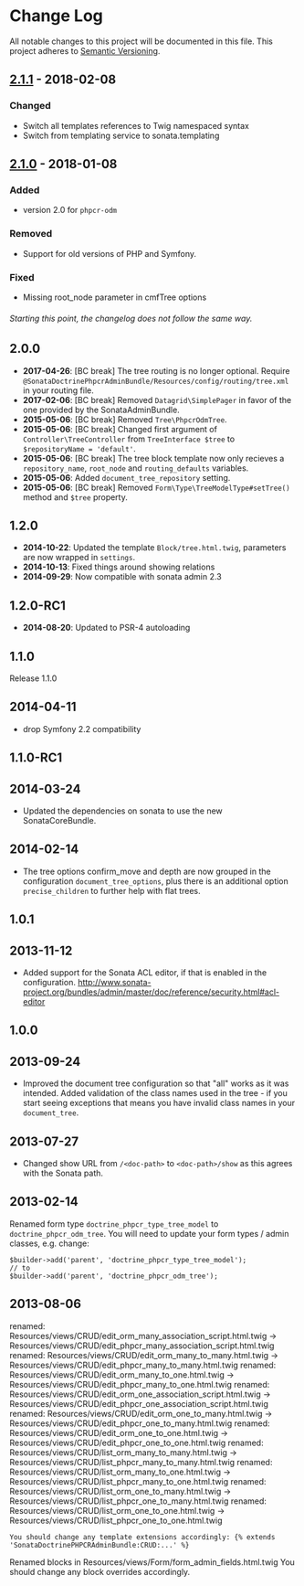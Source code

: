 # Change Log
All notable changes to this project will be documented in this file.
This project adheres to [Semantic Versioning](http://semver.org/).

## [2.1.1](https://github.com/sonata-project/SonataDoctrinePhpcrAdminBundle/compare/2.1.0...2.1.1) - 2018-02-08
### Changed
- Switch all templates references to Twig namespaced syntax
- Switch from templating service to sonata.templating

## [2.1.0](https://github.com/sonata-project/SonataDoctrinePhpcrAdminBundle/compare/2.0.0...2.1.0) - 2018-01-08
### Added
- version 2.0 for `phpcr-odm`

### Removed
- Support for old versions of PHP and Symfony.

### Fixed
- Missing root_node parameter in cmfTree options

###### Starting this point, the changelog does not follow the same way.

2.0.0
-----

* **2017-04-26**: [BC break] The tree routing is no longer optional. Require `@SonataDoctrinePhpcrAdminBundle/Resources/config/routing/tree.xml` in your routing file.
* **2017-02-06**: [BC break] Removed `Datagrid\SimplePager` in favor of the one provided by the SonataAdminBundle.
* **2015-05-06**: [BC break] Removed `Tree\PhpcrOdmTree`.
* **2015-05-06**: [BC break] Changed first argument of `Controller\TreeController` from `TreeInterface $tree` to `$repositoryName = 'default'`.
* **2015-05-06**: [BC break] The tree block template now only recieves a `repository_name`, `root_node` and `routing_defaults` variables.
* **2015-05-06**: Added `document_tree_repository` setting.
* **2015-05-06**: [BC break] Removed `Form\Type\TreeModelType#setTree()` method and `$tree` property.

1.2.0
-----

* **2014-10-22**: Updated the template `Block/tree.html.twig`, parameters are now wrapped in `settings`.
* **2014-10-13**: Fixed things around showing relations
* **2014-09-29**: Now compatible with sonata admin 2.3

1.2.0-RC1
---------

* **2014-08-20**: Updated to PSR-4 autoloading

1.1.0
---------

Release 1.1.0

2014-04-11
----------

- drop Symfony 2.2 compatibility

1.1.0-RC1
---------

2014-03-24
----------

- Updated the dependencies on sonata to use the new SonataCoreBundle.

2014-02-14
----------

- The tree options confirm_move and depth are now grouped in the configuration
  `document_tree_options`, plus there is an additional option
  `precise_children` to further help with flat trees.

1.0.1
-----

2013-11-12
----------

- Added support for the Sonata ACL editor, if that is enabled in the configuration.
  http://www.sonata-project.org/bundles/admin/master/doc/reference/security.html#acl-editor

1.0.0
-----

2013-09-24
----------

- Improved the document tree configuration so that "all" works as it was intended.
  Added validation of the class names used in the tree - if you start seeing
  exceptions that means you have invalid class names in your `document_tree`.

2013-07-27
----------

- Changed show URL from `/<doc-path>` to `<doc-path>/show` as this agrees with the Sonata path.

2013-02-14
----------

Renamed form type `doctrine_phpcr_type_tree_model` to `doctrine_phpcr_odm_tree`. You will need to update your form types / admin classes, e.g. change:

    $builder->add('parent', 'doctrine_phpcr_type_tree_model');
    // to
    $builder->add('parent', 'doctrine_phpcr_odm_tree');

2013-08-06
----------

renamed:    Resources/views/CRUD/edit_orm_many_association_script.html.twig     ->   Resources/views/CRUD/edit_phpcr_many_association_script.html.twig
renamed:    Resources/views/CRUD/edit_orm_many_to_many.html.twig                ->   Resources/views/CRUD/edit_phpcr_many_to_many.html.twig
renamed:    Resources/views/CRUD/edit_orm_many_to_one.html.twig                 ->   Resources/views/CRUD/edit_phpcr_many_to_one.html.twig
renamed:    Resources/views/CRUD/edit_orm_one_association_script.html.twig      ->   Resources/views/CRUD/edit_phpcr_one_association_script.html.twig
renamed:    Resources/views/CRUD/edit_orm_one_to_many.html.twig                 ->   Resources/views/CRUD/edit_phpcr_one_to_many.html.twig
renamed:    Resources/views/CRUD/edit_orm_one_to_one.html.twig                  ->   Resources/views/CRUD/edit_phpcr_one_to_one.html.twig
renamed:    Resources/views/CRUD/list_orm_many_to_many.html.twig                ->   Resources/views/CRUD/list_phpcr_many_to_many.html.twig
renamed:    Resources/views/CRUD/list_orm_many_to_one.html.twig                 ->   Resources/views/CRUD/list_phpcr_many_to_one.html.twig
renamed:    Resources/views/CRUD/list_orm_one_to_many.html.twig                 ->   Resources/views/CRUD/list_phpcr_one_to_many.html.twig
renamed:    Resources/views/CRUD/list_orm_one_to_one.html.twig                  ->   Resources/views/CRUD/list_phpcr_one_to_one.html.twig

    You should change any template extensions accordingly: {% extends 'SonataDoctrinePHPCRAdminBundle:CRUD:...' %}

Renamed blocks in Resources/views/Form/form_admin_fields.html.twig You should change any block overrides accordingly.
